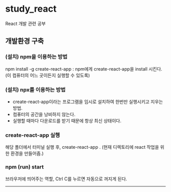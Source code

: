 # study_react
React 개발 관련 공부

## 개발환경 구축
### (설치) npm을 이용하는 방법
npm install -g create-react-app : npm에게 create-react-app을 install 시킨다.(이 컴퓨터의 어느 곳이든지 실행할 수 있도록)

### (설치) npx를 이용하는 방법
- create-react-app이라는 프로그램을 임시로 설치하여 한번만 실행시키고 지우는 방법.
- 컴퓨터의 공간을 낭비하지 않는다.
- 실행할 때마다 다운로드를 받기 때문에 항상 최신 상태이다.

### create-react-app 실행
해당 폴더에서 터미널 실행 후, create-react-app . (현재 디렉토리에 react 작업을 위한 환경을 만들어줌.)

### npm (run) start
브라우저에 띄어주는 역할, Ctrl C를 누르면 자동으로 꺼지게 된다.    

---
